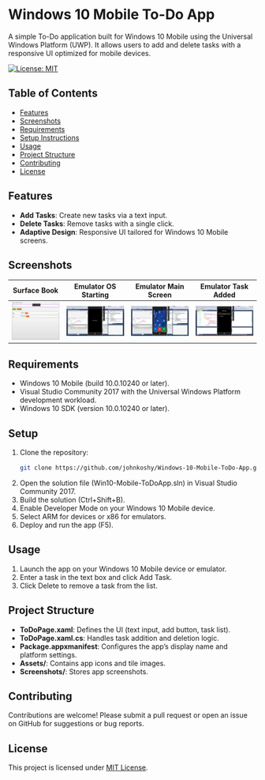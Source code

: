 # Windows 10 Mobile To-Do App

A simple To-Do application built for Windows 10 Mobile using the Universal Windows Platform (UWP). It allows users to add and delete tasks with a responsive UI optimized for mobile devices.

[![License: MIT](https://img.shields.io/badge/License-MIT-blue.svg?style=flat-square)](https://opensource.org/licenses/MIT)

## Table of Contents
- [Features](#features)
- [Screenshots](#screenshots)
- [Requirements](#requirements)
- [Setup Instructions](#setup-instructions)
- [Usage](#usage)
- [Project Structure](#project-structure)
- [Contributing](#contributing)
- [License](#license)

## Features

- **Add Tasks**: Create new tasks via a text input.
- **Delete Tasks**: Remove tasks with a single click.
- **Adaptive Design**: Responsive UI tailored for Windows 10 Mobile screens.

## Screenshots
| Surface Book | Emulator OS Starting | Emulator Main Screen | Emulator Task Added |
|-------------|--------------|--------------|--------------|
| ![Surface Book](Screenshots/surface_screenshot.png) | ![Emulator OS Starting](Screenshots/emulator_os_starting_screenshot.png) | ![Emulator Main Screen](Screenshots/emulator_main_screen_screenshot.png) | ![Emulator Task Added](Screenshots/emulator_task_added_screenshot.png) |

## Requirements

- Windows 10 Mobile (build 10.0.10240 or later).
- Visual Studio Community 2017 with the Universal Windows Platform development workload.
- Windows 10 SDK (version 10.0.10240 or later).

## Setup

1. Clone the repository:
   ```bash
   git clone https://github.com/johnkoshy/Windows-10-Mobile-ToDo-App.git
2. Open the solution file (Win10-Mobile-ToDoApp.sln) in Visual Studio Community 2017.
3. Build the solution (Ctrl+Shift+B).
4. Enable Developer Mode on your Windows 10 Mobile device.
5. Select ARM for devices or x86 for emulators.
6. Deploy and run the app (F5).

## Usage

1. Launch the app on your Windows 10 Mobile device or emulator.
2. Enter a task in the text box and click Add Task.
3. Click Delete to remove a task from the list.

## Project Structure

- **ToDoPage.xaml**: Defines the UI (text input, add button, task list).
- **ToDoPage.xaml.cs**: Handles task addition and deletion logic.
- **Package.appxmanifest**: Configures the app’s display name and platform settings.
- **Assets/**: Contains app icons and tile images.
- **Screenshots/**: Stores app screenshots.

## Contributing

Contributions are welcome! Please submit a pull request or open an issue on GitHub for suggestions or bug reports.

## License
This project is licensed under [MIT License](LICENSE).